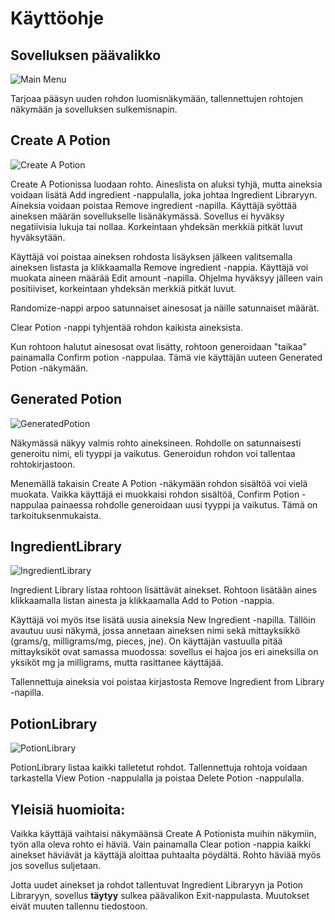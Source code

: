 # Käyttöohje

## Sovelluksen päävalikko
![Main Menu]()

Tarjoaa pääsyn uuden rohdon luomisnäkymään, tallennettujen rohtojen näkymään ja sovelluksen sulkemisnapin.

## Create A Potion
![Create A Potion]()

Create A Potionissa luodaan rohto. Aineslista on aluksi tyhjä, mutta aineksia voidaan lisätä Add ingredient -nappulalla, joka johtaa Ingredient Libraryyn. Aineksia voidaan poistaa Remove ingredient -napilla. Käyttäjä syöttää aineksen määrän sovellukselle lisänäkymässä. Sovellus ei hyväksy negatiivisia lukuja tai nollaa. Korkeintaan yhdeksän merkkiä pitkät luvut hyväksytään.

Käyttäjä voi poistaa aineksen rohdosta lisäyksen jälkeen valitsemalla aineksen listasta ja klikkaamalla Remove ingredient -nappia. Käyttäjä voi muokata aineen määrää Edit amount -napilla. Ohjelma hyväksyy jälleen vain positiiviset, korkeintaan yhdeksän merkkiä pitkät luvut.

Randomize-nappi arpoo satunnaiset ainesosat ja näille satunnaiset määrät.

Clear Potion -nappi tyhjentää rohdon kaikista aineksista.

Kun rohtoon halutut ainesosat ovat lisätty, rohtoon generoidaan "taikaa" painamalla Confirm potion -nappulaa. Tämä vie käyttäjän uuteen Generated Potion -näkymään.


## Generated Potion
![GeneratedPotion]()

Näkymässä näkyy valmis rohto aineksineen. Rohdolle on satunnaisesti generoitu nimi, eli tyyppi ja vaikutus. Generoidun rohdon voi tallentaa rohtokirjastoon.

Menemällä takaisin Create A Potion -näkymään rohdon sisältöä voi vielä muokata. Vaikka käyttäjä ei muokkaisi rohdon sisältöä, Confirm Potion -nappulaa painaessa rohdolle generoidaan uusi tyyppi ja vaikutus. Tämä on tarkoituksenmukaista.



## IngredientLibrary
![IngredientLibrary]()

Ingredient Library listaa rohtoon lisättävät ainekset. Rohtoon lisätään aines klikkaamalla listan ainesta ja klikkaamalla Add to Potion -nappia.

Käyttäjä voi myös itse lisätä uusia aineksia New Ingredient -napilla. Tällöin avautuu uusi näkymä, jossa annetaan aineksen nimi sekä mittayksikkö (grams/g, milligrams/mg, pieces, jne). On käyttäjän vastuulla pitää mittayksiköt ovat samassa muodossa: sovellus ei hajoa jos eri aineksilla on yksiköt mg ja milligrams, mutta rasittanee käyttäjää.

Tallennettuja aineksia voi poistaa kirjastosta Remove Ingredient from Library -napilla.

## PotionLibrary
![PotionLibrary]()

PotionLibrary listaa kaikki talletetut rohdot. Tallennettuja rohtoja voidaan tarkastella View Potion -nappulalla ja poistaa Delete Potion -nappulalla.


## Yleisiä huomioita:
Vaikka käyttäjä vaihtaisi näkymäänsä Create A Potionista muihin näkymiin, työn alla oleva rohto ei häviä. Vain painamalla Clear potion -nappia kaikki ainekset häviävät ja käyttäjä aloittaa puhtaalta pöydältä. Rohto häviää myös jos sovellus suljetaan.


Jotta uudet ainekset ja rohdot tallentuvat Ingredient Libraryyn ja Potion Libraryyn, sovellus **täytyy** sulkea päävalikon Exit-nappulasta. Muutokset eivät muuten tallennu tiedostoon.

